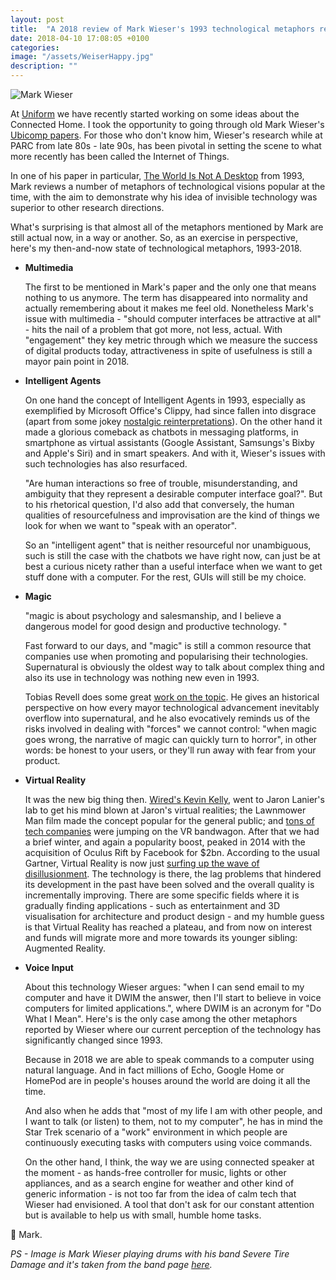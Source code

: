 ```yaml
---
layout: post
title:  "A 2018 review of Mark Wieser's 1993 technological metaphors review"
date: 2018-04-10 17:08:05 +0100
categories:
image: "/assets/WeiserHappy.jpg"
description: ""
---
```


![Mark Wieser]({{site.baseurl}}/assets/WeiserHappy.jpg)

At [Uniform](https://uniform.net/) we have recently started working on some ideas about the Connected Home. I took the opportunity to going through old Mark Wieser's [Ubicomp papers](https://www.ubiq.com/hypertext/weiser/UbiHome.html). For those who don't know him, Wieser's research while at PARC from late 80s - late 90s, has been pivotal in setting the scene to what more recently has been called the Internet of Things.

In one of his paper in particular, [The World Is Not A Desktop](https://www.ubiq.com/hypertext/weiser/ACMInteractions2.html) from 1993, Mark reviews a number of metaphors of technological visions popular at the time, with the aim to demonstrate why his idea of invisible technology was superior to other research directions.

What's surprising is that almost all of the metaphors mentioned by Mark are still actual now, in a way or another. So, as an exercise in perspective, here's my then-and-now state of technological metaphors, 1993-2018.



- **Multimedia**

  The first to be mentioned in Mark's paper and the only one that means nothing to us anymore. The term has disappeared into normality and actually remembering about it makes me feel old. Nonetheless Mark's issue with multimedia  - "should computer interfaces be attractive at all" - hits the nail of a problem that got more, not less, actual.   With "engagement" they key metric through which we measure the success of digital products today, attractiveness in spite of usefulness is still a mayor pain point in 2018.


- **Intelligent Agents**

  On one hand the concept of Intelligent Agents in 1993, especially as exemplified by Microsoft Office's Clippy, had since fallen into disgrace (apart from some jokey [nostalgic reinterpretations](https://www.smore.com/clippy-js)). On the other hand it made a glorious comeback as chatbots in messaging platforms, in smartphone as virtual assistants (Google Assistant, Samsungs's Bixby and Apple's Siri) and in smart speakers. And with it, Wieser's issues with such technologies has also resurfaced.

  "Are human interactions so free of trouble, misunderstanding, and ambiguity that they represent a desirable computer interface goal?". But to his rhetorical question, I'd also add that conversely, the human qualities of resourcefulness and improvisation are the kind of things we look for when we want to "speak with an operator".

  So an "intelligent agent" that is neither resourceful nor unambiguous, such is still the case with the chatbots we have right now, can just be at best a curious nicety rather than a useful interface when we want to get stuff done with a computer. For the rest, GUIs will still be my choice.

  <!-- *Exept the case of remote control* - Alexa -->

<!--
  as the case with most

  I believe those are the things we look for when we seek to

  Humans are good with

  And furthermore in many cases.

  We're using natural language already: when

  Tell me I can chat with it


  Interfaces are effective because we've been designed them to be so. On the contrary voice and other natural way to communicate are valuable to ourselves expecially because they are ambiguous: thus conveying nuanced emotions and representing at best our human nature. All things that are obstacles to getting thigs done.

  Amazon Echo, Google Home, Apple Homepod.

  And that to me hits a nerve in current voice assistants. Interfaces are effective because we've been designed them to be so. On the contrary voice and other natural way to communicate are valuable to ourselves expecially because they are ambiguous: thus conveying nuanced emotions and representing at best our human nature. All things that are obstacles to getting thigs done.


  under the new chatbots,  returned in the

 in the past couple of years chatbots

 has fallen into disgrace  remained just as an occasional reference to the

 is in as it was in 1993 had fallet  

 somewhat complicated to pinpoint now.
 "The idea, as near as I can tell, is that the ideal computer should be like a human being, only more obedient." -->



- **Magic**

  "magic is about psychology and salesmanship, and I believe a dangerous model for good design and productive technology. "

  Fast forward to our days, and "magic" is still a common resource that companies use when promoting and popularising their technologies. Supernatural is obviously the oldest way to talk about complex thing and also its use in technology was nothing new even in 1993.

  Tobias Revell does some great [work on the topic](https://opentranscripts.org/transcript/internet-of-damned-things/). He gives an historical perspective on how every mayor technological advancement inevitably overflow into supernatural, and he also evocatively reminds us of the risks involved in dealing with "forces" we cannot control: "when magic goes wrong, the narrative of magic can quickly turn to horror", in other words: be honest to your users, or they'll run away with fear from your product.

- **Virtual Reality**

  It was the new big thing then. [Wired's Kevin Kelly](https://kk.org/mt-files/writings/virtual_lanier.pdf), went to Jaron Lanier's lab to get his mind blown at Jaron's virtual realities; the Lawnmower Man film made the concept popular for the general public; and [tons of tech companies](https://www.pcmag.com/feature/321996/12-vr-headsets-that-predate-oculus-don-t-tell-facebook/4) were jumping on the VR bandwagon. After that we had a brief winter, and again a popularity boost, peaked in 2014 with the acquisition of Oculus Rift by Facebook for $2bn. According to the usual Gartner, Virtual Reality is now just [surfing up the wave of disillusionment](https://www.gartner.com/smarterwithgartner/top-trends-in-the-gartner-hype-cycle-for-emerging-technologies-2017/). The technology is there, the lag problems that hindered its development in the past have been solved and the overall quality is incrementally improving. There are some specific fields where it is gradually finding applications - such as entertainment and 3D visualisation for architecture and product design - and my humble guess is that Virtual Reality has reached a plateau, and from now on interest and funds will migrate more and more towards its younger sibling: Augmented Reality.


- **Voice Input**

  <!-- Voice Input is the only case among the other metaphors reported by Wieser where our current perception of the technology has significantly changed over time. -->

  About this technology Wieser argues: "when I can send email to my computer and have it DWIM the answer, then I'll start to believe in voice computers for limited applications.", where DWIM is an acronym for "Do What I Mean". Here's is the only case among the other metaphors reported by Wieser where our current perception of the technology has significantly changed since 1993.

  Because in 2018 we are able to speak commands to a computer using natural language. And in fact millions of Echo, Google Home or HomePod are in people's houses around the world are doing it all the time.

  And also when he adds that "most of my life I am with other people, and I want to talk (or listen) to them, not to my computer", he has in mind the Star Trek scenario of a "work" environment in which people are continuously executing tasks with computers using voice commands.  

  On the other hand, I think, the way we are using connected speaker at the moment - as hands-free controller for music, lights or other appliances, and as a search engine for weather and other kind of generic information - is not too far from the idea of calm tech that Wieser had envisioned. A tool that don't ask for our constant attention but is available to help us with small, humble home tasks.


👋 Mark.

_PS -
Image is Mark Wieser playing drums with his band Severe Tire Damage and it's taken from the band page [here](https://www.std.org/text/Weiser.html)._
